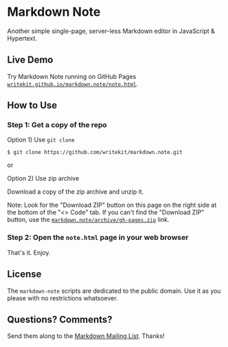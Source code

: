 # Markdown Note

Another simple single-page, server-less Markdown editor in JavaScript & Hypertext.

## Live Demo

Try Markdown Note running
on GitHub Pages [`writekit.github.io/markdown.note/note.html`](http://writekit.github.io/markdown.note/note.html).


## How to Use

### Step 1: Get a copy of the repo

Option 1) Use `git clone`

~~~
$ git clone https://github.com/writekit/markdown.note.git
~~~

or 

Option 2) Use zip archive

Download a copy of the zip archive and unzip it.

Note: Look for the "Download ZIP" button on this page on the right side at the bottom of the "<> Code" tab. 
If you can't find the "Download ZIP" button, use the [`markdown.note/archive/gh-pages.zip`](https://github.com/writekit/markdown.note/archive/gh-pages.zip) link.

### Step 2: Open the `note.html` page in your web browser

That's it. Enjoy.


## License

The `markdown-note` scripts are dedicated to the public domain.
Use it as you please with no restrictions whatsoever.


## Questions? Comments?

Send them along to the [Markdown Mailing List](http://six.pairlist.net/mailman/listinfo/markdown-discuss).
Thanks!
